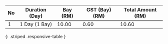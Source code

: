 | No  | Duration (Day)    | Bay (RM) | GST (Bay) (RM) | Total Amount (RM) |
| --- | ---              | ---        | ---              | ---                 |
| 1   | 1 Day (1 Bay) | 10.00      | 0.60             | 10.60               |
{: .striped .responsive-table }
